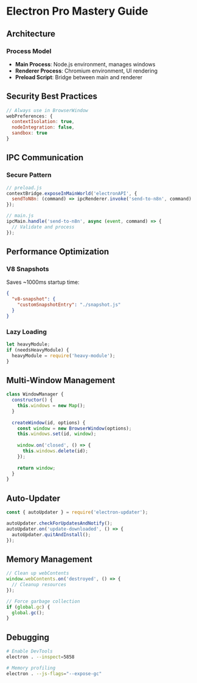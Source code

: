 # Electron Pro Mastery Guide

## Architecture

### Process Model
- **Main Process**: Node.js environment, manages windows
- **Renderer Process**: Chromium environment, UI rendering
- **Preload Script**: Bridge between main and renderer

## Security Best Practices

```javascript
// Always use in BrowserWindow
webPreferences: {
  contextIsolation: true,
  nodeIntegration: false,
  sandbox: true
}
```

## IPC Communication

### Secure Pattern
```javascript
// preload.js
contextBridge.exposeInMainWorld('electronAPI', {
  sendToN8n: (command) => ipcRenderer.invoke('send-to-n8n', command)
});

// main.js
ipcMain.handle('send-to-n8n', async (event, command) => {
  // Validate and process
});
```

## Performance Optimization

### V8 Snapshots
Saves ~1000ms startup time:
```json
{
  "v8-snapshot": {
    "customSnapshotEntry": "./snapshot.js"
  }
}
```

### Lazy Loading
```javascript
let heavyModule;
if (needsHeavyModule) {
  heavyModule = require('heavy-module');
}
```

## Multi-Window Management

```javascript
class WindowManager {
  constructor() {
    this.windows = new Map();
  }
  
  createWindow(id, options) {
    const window = new BrowserWindow(options);
    this.windows.set(id, window);
    
    window.on('closed', () => {
      this.windows.delete(id);
    });
    
    return window;
  }
}
```

## Auto-Updater

```javascript
const { autoUpdater } = require('electron-updater');

autoUpdater.checkForUpdatesAndNotify();
autoUpdater.on('update-downloaded', () => {
  autoUpdater.quitAndInstall();
});
```

## Memory Management

```javascript
// Clean up webContents
window.webContents.on('destroyed', () => {
  // Cleanup resources
});

// Force garbage collection
if (global.gc) {
  global.gc();
}
```

## Debugging

```bash
# Enable DevTools
electron . --inspect=5858

# Memory profiling
electron . --js-flags="--expose-gc"
```